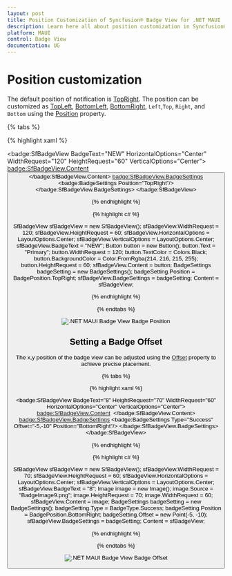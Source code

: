 ```yaml
---
layout: post
title: Position Customization of Syncfusion® Badge View for .NET MAUI
description: Learn here all about position customization in Syncfusion® .NET MAUI Badge View (SfBadgeView) control and more.
platform: MAUI
control: Badge View
documentation: UG
---
```


# Position customization

The default position of notification is [TopRight](https://help.syncfusion.com/cr/maui/Syncfusion.Maui.Core.BadgePosition.html#Syncfusion_Maui_Core_BadgePosition_TopRight). The position can be customized as [TopLeft](https://help.syncfusion.com/cr/maui/Syncfusion.Maui.Core.BadgePosition.html#Syncfusion_Maui_Core_BadgePosition_TopLeft),  [BottomLeft](https://help.syncfusion.com/cr/maui/Syncfusion.Maui.Core.BadgePosition.html#Syncfusion_Maui_Core_BadgePosition_BottomLeft),  [BottomRight](https://help.syncfusion.com/cr/maui/Syncfusion.Maui.Core.BadgePosition.html#Syncfusion_Maui_Core_BadgePosition_BottomRight), `Left`,`Top`, `Right`, and `Bottom` using the [Position](https://help.syncfusion.com/cr/maui/Syncfusion.Maui.Core.BadgeSettings.html#Syncfusion_Maui_Core_BadgeSettings_Position) property. 

{% tabs %}

{% highlight xaml %}

 <badge:SfBadgeView BadgeText="NEW" HorizontalOptions="Center" WidthRequest="120" HeightRequest="60" VerticalOptions="Center">
        <badge:SfBadgeView.Content>
            <Button Text="Primary" BackgroundColor="#d6d8d7" TextColor="Black"  WidthRequest="120"  HeightRequest="60"/>
        </badge:SfBadgeView.Content>
        <badge:SfBadgeView.BadgeSettings>
            <badge:BadgeSettings   Position="TopRight"/>
        </badge:SfBadgeView.BadgeSettings>
</badge:SfBadgeView>

{% endhighlight %}

{% highlight c# %}

SfBadgeView sfBadgeView = new SfBadgeView();
sfBadgeView.WidthRequest = 120;
sfBadgeView.HeightRequest = 60;
sfBadgeView.HorizontalOptions = LayoutOptions.Center;
sfBadgeView.VerticalOptions = LayoutOptions.Center;
sfBadgeView.BadgeText = "NEW";
Button button = new Button();
button.Text = "Primary";
button.WidthRequest = 120;
button.TextColor = Colors.Black;
button.BackgroundColor = Color.FromRgba(214, 216, 215, 255);
button.HeightRequest = 60;
sfBadgeView.Content = button;
BadgeSettings badgeSetting = new BadgeSettings();
badgeSetting.Position = BadgePosition.TopRight;
sfBadgeView.BadgeSettings = badgeSetting;
Content = sfBadgeView;
    
{% endhighlight %}

{% endtabs %}

![.NET MAUI Badge View Badge Position](badge-position_images/net_maui_badge_view_position.png)

## Setting a Badge Offset

The x,y position of the badge view can be adjusted using the [Offset](https://help.syncfusion.com/cr/maui/Syncfusion.Maui.Core.BadgeSettings.html#Syncfusion_Maui_Core_BadgeSettings_Offset) property to achieve precise placement.

{% tabs %}

{% highlight xaml %}

  <badge:SfBadgeView BadgeText="8" HeightRequest="70" WidthRequest="60" HorizontalOptions="Center" VerticalOptions="Center">
        <badge:SfBadgeView.Content>
            <Image Source="BadgeImage9.png" HeightRequest="70" WidthRequest="60"/>
        </badge:SfBadgeView.Content>
        <badge:SfBadgeView.BadgeSettings>
            <badge:BadgeSettings Type="Success" Offset="-5,-10" Position="BottomRight"/>
        </badge:SfBadgeView.BadgeSettings>
</badge:SfBadgeView>

{% endhighlight %}

{% highlight c# %}

SfBadgeView sfBadgeView = new SfBadgeView();
sfBadgeView.WidthRequest = 70;
sfBadgeView.HeightRequest = 60;
sfBadgeView.HorizontalOptions = LayoutOptions.Center;
sfBadgeView.VerticalOptions = LayoutOptions.Center;
sfBadgeView.BadgeText = "8";
Image image = new Image();
image.Source = "BadgeImage9.png";
image.HeightRequest = 70;
image.WidthRequest = 60;
sfBadgeView.Content = image;
BadgeSettings badgeSetting = new BadgeSettings();
badgeSetting.Type = BadgeType.Success;
badgeSetting.Position = BadgePosition.BottomRight;
badgeSetting.Offset = new Point(-5, -10);
sfBadgeView.BadgeSettings = badgeSetting;
Content = sfBadgeView;

{% endhighlight %}

{% endtabs %}

![.NET MAUI Badge View Badge Offset](badge-position_images/net_maui_badge_view_offset.png)